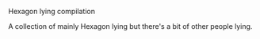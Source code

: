 Hexagon lying compilation

A collection of mainly Hexagon lying but there's a bit of other people lying.
